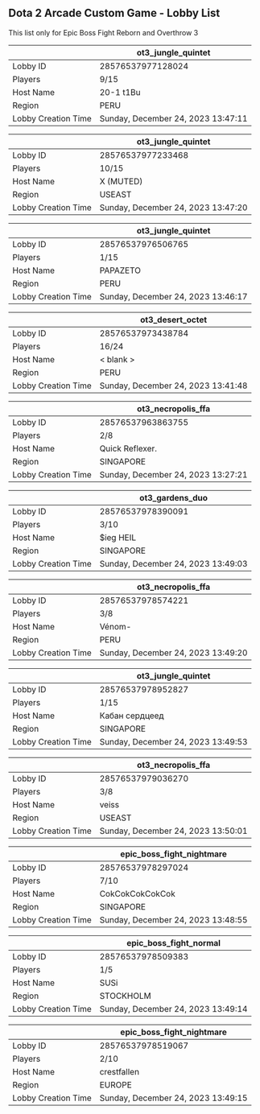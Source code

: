 ## Dota 2 Arcade Custom Game - Lobby List

This list only for Epic Boss Fight Reborn and Overthrow 3

|  | ot3_jungle_quintet |
| ------ | ------ |
| Lobby ID | 28576537977128024 |
| Players | 9/15 |
| Host Name | 20-1 t1Bu |
| Region | PERU |
| Lobby Creation Time | Sunday, December 24, 2023 13:47:11 |


|  | ot3_jungle_quintet |
| ------ | ------ |
| Lobby ID | 28576537977233468 |
| Players | 10/15 |
| Host Name | X (MUTED) |
| Region | USEAST |
| Lobby Creation Time | Sunday, December 24, 2023 13:47:20 |


|  | ot3_jungle_quintet |
| ------ | ------ |
| Lobby ID | 28576537976506765 |
| Players | 1/15 |
| Host Name | PAPAZETO |
| Region | PERU |
| Lobby Creation Time | Sunday, December 24, 2023 13:46:17 |


|  | ot3_desert_octet |
| ------ | ------ |
| Lobby ID | 28576537973438784 |
| Players | 16/24 |
| Host Name | < blank > |
| Region | PERU |
| Lobby Creation Time | Sunday, December 24, 2023 13:41:48 |


|  | ot3_necropolis_ffa |
| ------ | ------ |
| Lobby ID | 28576537963863755 |
| Players | 2/8 |
| Host Name | Quick Reflexer. |
| Region | SINGAPORE |
| Lobby Creation Time | Sunday, December 24, 2023 13:27:21 |


|  | ot3_gardens_duo |
| ------ | ------ |
| Lobby ID | 28576537978390091 |
| Players | 3/10 |
| Host Name | $ieg HEIL |
| Region | SINGAPORE |
| Lobby Creation Time | Sunday, December 24, 2023 13:49:03 |


|  | ot3_necropolis_ffa |
| ------ | ------ |
| Lobby ID | 28576537978574221 |
| Players | 3/8 |
| Host Name | Vénom-|Orange-Industries| |
| Region | PERU |
| Lobby Creation Time | Sunday, December 24, 2023 13:49:20 |


|  | ot3_jungle_quintet |
| ------ | ------ |
| Lobby ID | 28576537978952827 |
| Players | 1/15 |
| Host Name | Кабан сердцеед |
| Region | SINGAPORE |
| Lobby Creation Time | Sunday, December 24, 2023 13:49:53 |


|  | ot3_necropolis_ffa |
| ------ | ------ |
| Lobby ID | 28576537979036270 |
| Players | 3/8 |
| Host Name | veiss |
| Region | USEAST |
| Lobby Creation Time | Sunday, December 24, 2023 13:50:01 |


|  | epic_boss_fight_nightmare |
| ------ | ------ |
| Lobby ID | 28576537978297024 |
| Players | 7/10 |
| Host Name | CokCokCokCokCok |
| Region | SINGAPORE |
| Lobby Creation Time | Sunday, December 24, 2023 13:48:55 |


|  | epic_boss_fight_normal |
| ------ | ------ |
| Lobby ID | 28576537978509383 |
| Players | 1/5 |
| Host Name | SUSi |
| Region | STOCKHOLM |
| Lobby Creation Time | Sunday, December 24, 2023 13:49:14 |


|  | epic_boss_fight_nightmare |
| ------ | ------ |
| Lobby ID | 28576537978519067 |
| Players | 2/10 |
| Host Name | crestfallen |
| Region | EUROPE |
| Lobby Creation Time | Sunday, December 24, 2023 13:49:15 |


